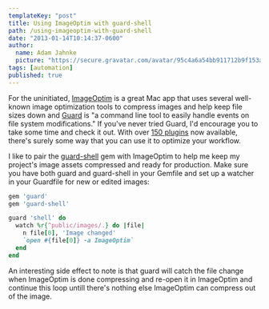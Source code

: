 ```yaml
---
templateKey: "post"
title: Using ImageOptim with guard-shell
path: /using-imageoptim-with-guard-shell
date: "2013-01-14T10:14:37-0600"
author:
  name: Adam Jahnke
  picture: "https://secure.gravatar.com/avatar/95c4a6a54bb911712b9f153afff92f69?size=200"
tags: [automation]
published: true
---
```


For the uninitiated, [ImageOptim][imageoptim] is a great Mac app that uses several well-known image optimization tools to compress images and help keep file sizes down and [Guard][guard] is "a command line tool to easily handle events on file system modifications." If you've never tried Guard, I'd encourage you to take some time and check it out. With over [150 plugins][guardplugins] now available, there's surely some way that you can use it to optimize your workflow.

I like to pair the [guard-shell][guardshell] gem with ImageOptim to help me keep my project's image assets compressed and ready for production. Make sure you have both guard and guard-shell in your Gemfile and set up a watcher in your Guardfile for new or edited images:

```ruby
gem 'guard'
gem 'guard-shell'
```

```ruby
guard 'shell' do
  watch %r{^public/images/.} do |file|
    n file[0], 'Image changed'
    `open #{file[0]} -a ImageOptim`
  end
end
```

An interesting side effect to note is that guard will catch the file change when ImageOptim is done compressing and re-open it in ImageOptim and continue this loop untill there's nothing else ImageOptim can compress out of the image.

[imageoptim]: http://imageoptim.com "ImageOptim — make websites and apps load faster (Mac app)"
[guard]: https://github.com/guard/guard "Guard is a command line tool to easily handle events on file system modifications."
[guardshell]: https://github.com/guard/guard-shell
[guardplugins]: https://rubygems.org/search?query=guard-
